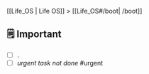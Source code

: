 [[Life_OS | Life OS]] > [[Life_OS#/boot| /boot]] 

## 🗒️ Important

- [ ] .
- [ ] *urgent task not done* #urgent
